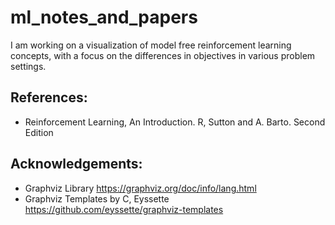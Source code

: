 # ml_notes_and_papers

I am working on a visualization of model free reinforcement learning concepts, with a focus on the differences in objectives in various problem settings. 



## References:

- Reinforcement Learning, An Introduction. R, Sutton and A. Barto. Second Edition



## Acknowledgements:

- Graphviz Library https://graphviz.org/doc/info/lang.html 
- Graphviz Templates by C, Eyssette https://github.com/eyssette/graphviz-templates
